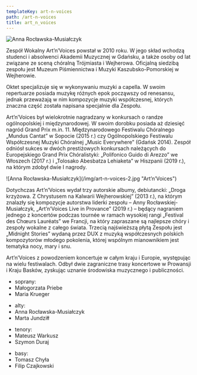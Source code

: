 ```yaml
---
templateKey: art-n-voices
path: /art-n-voices
title: art_n_voices
---
```

![Anna Rocławska-Musiałczyk](/img/art-n-voices-1.jpg "Art’n’Voices")
<div class="separator m-3"></div>
<p class="box bio__box bio__box--main">
    Zespół Wokalny Art’n’Voices powstał w 2010 roku. W jego skład wchodzą studenci i absolwenci Akademii Muzycznej w Gdańsku, a także osoby od lat związane ze sceną chóralną Trójmiasta i Wejherowa. Oficjalną siedzibą zespołu jest Muzeum Piśmiennictwa i Muzyki Kaszubsko-Pomorskiej w Wejherowie.
</p>
<div class="separator m-3"></div>
<p class="box bio__box">
    Oktet specjalizuje się w wykonywaniu muzyki a capella. W swoim repertuarze posiada muzykę różnych epok począwszy od renesansu, jednak przeważają w nim kompozycje muzyki współczesnej, których znaczna część została napisana specjalnie dla Zespołu.
</p>
<div class="separator m-3"></div>
<p class="box bio__box">
    Art’n’Voices był wielokrotnie nagradzany w konkursach o randze ogólnopolskiej i międzynarodowej. W swoim dorobku posiada aż dziesięć nagród Grand Prix m.in. 11. Międzynarodowego Festiwalu Chóralnego „Mundus Cantat” w Sopocie (2015 r.) czy Ogólnopolskiego Festiwalu Współczesnej Muzyki Chóralnej „Music Everywhere” (Gdańsk 2014). Zespół odniósł sukces w dwóch prestiżowych konkursach należących do Europejskiego Grand Prix Chóralistyki: „Polifonico Guido di Arezzo” we Włoszech (2017 r.) i „Tolosako Abesbatza Lehiaketa” w Hiszpanii (2019 r.), na którym zdobył dwie I nagrody.
</p>
<div class="separator m-3"></div>
![Anna Rocławska-Musiałczyk](/img/art-n-voices-2.jpg "Art’n’Voices")
<div class="separator m-3"></div>
<p class="box bio__box">
    Dotychczas Art’n’Voices wydał trzy autorskie albumy, debiutancki: „Droga krzyżowa. Z Chrystusem na Kalwarii Wejherowskiej” (2013 r.), na którym znalazły się kompozycje autorstwa liderki zespołu – Anny Rocławskiej-Musiałczyk, „Art’n’Voices Live in Provance” (2019 r.) – będący nagraniem jednego z koncertów podczas tournée w ramach wysokiej rangi „Festival des Chœurs Lauréats” we Francji, na który zapraszane są najlepsze chóry i zespoły wokalne z całego świata. Trzecią najświeższą płytą Zespołu jest „Midnight Stories” wydaną przez DUX z muzyką współczesnych polskich kompozytorów młodego pokolenia, której wspólnym mianownikiem jest tematyka nocy, mary i snu.
</p>
<div class="separator m-3"></div>
<p class="box bio__box">
    Art’n’Voices z powodzeniem koncertuje w całym kraju i Europie, występując na wielu festiwalach. Odbył dwie zagraniczne trasy koncertowe w Prowansji i Kraju Basków, zyskując uznanie środowiska muzycznego i publiczności.
</p>
<div class="separator m-3"></div>
<div class="box bio__box">
    <ul class="works__performers">
        <li>soprany:</li>
        <li>Małogorzata Priebe</li>
        <li>Maria Krueger</li>
    </ul>
    <ul class="works__performers">
        <li>alty:</li>
        <li>Anna Rocławska-Musiałczyk</li>
        <li>Marta Jundziłł</li>
    </ul>
    <ul class="works__performers">
        <li>tenory:</li>
        <li>Mateusz Warkusz</li>
        <li>Szymon Duraj</li>
    </ul>
    <ul class="works__performers">
        <li>basy:</li>
        <li>Tomasz Chyła</li>
        <li>Filip Czajkowski</li>
    </ul>
</div>
